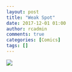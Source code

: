 ```yaml
---
layout: post
title: "Weak Spot"
date: 2017-12-01 01:00
author: rcadmin
comments: true
categories: [Comics]
tags: []
---
```

<a href="../comics/2017/12/01/weak-spot"><img src="http://dl.bitsmack.com/comics/20171201.jpg" /></a>
